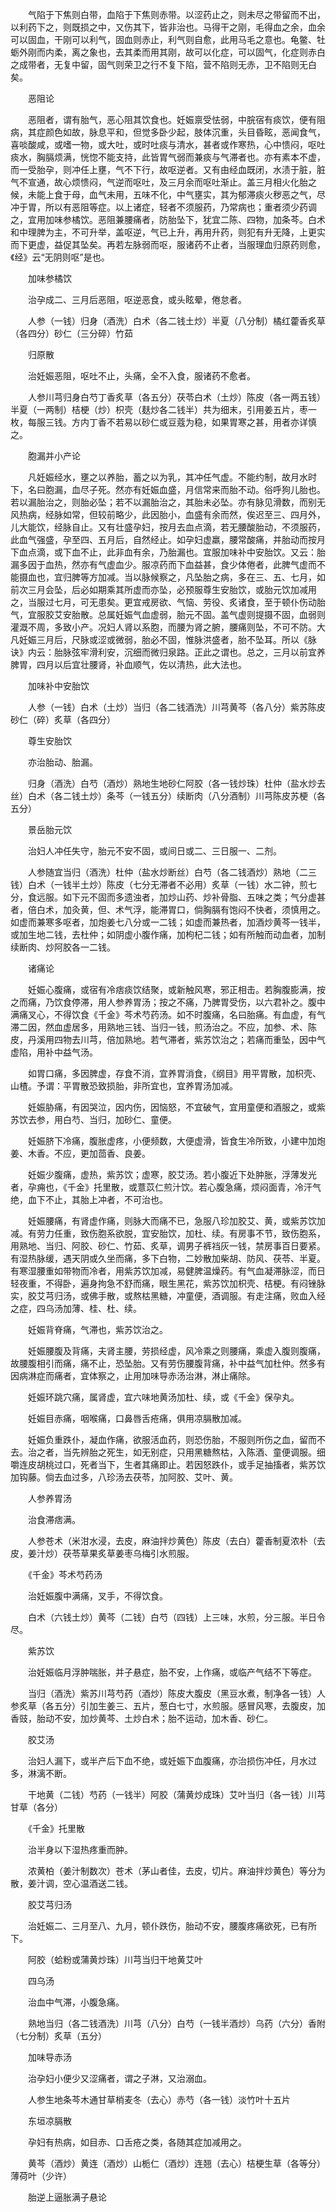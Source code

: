 <!-- { "loadSidebar": true } -->
　　气陷于下焦则白带，血陷于下焦则赤带。以涩药止之，则未尽之带留而不出，以利药下之，则既损之中，又伤其下，皆非治也。马得干之刚，毛得血之余，血余可以固血，干刚可以利气，固血则赤止，利气则自愈，此用马毛之意也。龟鳖、牡蛎外刚而内柔，离之象也，去其柔而用其刚，故可以化症，可以固气，化症则赤白之成带者，无复中留，固气则荣卫之行不复下陷，营不陷则无赤，卫不陷则无白矣。

　　恶阻论 

　　恶阻者，谓有胎气，恶心阻其饮食也。妊娠禀受怯弱，中脘宿有痰饮，便有阻病，其症颜色如故，脉息平和，但觉多卧少起，肢体沉重，头目昏眩，恶闻食气，喜啖酸咸，或嗜一物，或大吐，或时吐痰与清水，甚者或作寒热，心中愦闷，呕吐痰水，胸膈烦满，恍惚不能支持，此皆胃气弱而兼痰与气滞者也。亦有素本不虚，而一受胎孕，则冲任上壅，气不下行，故呕逆者。又有由经血既闭，水渍于脏，脏气不宣通，故心烦愦闷，气逆而呕吐，及三月余而呕吐渐止。盖三月相火化胎之候，未能上食于母，血气未用，五味不化，中气壅实，其为郁滞痰火秽恶之气，尽冲于胃，所以有恶阻等症。以上诸症，轻者不须服药，乃常病也；重者须少药调之，宜用加味参橘饮。恶阻兼腰痛者，防胎坠下，犹宜二陈、四物，加条芩。白术和中理脾为主，不可升举，盖呕逆，气已上升，再用升药，则犯有升无降，上更实而下更虚，益促其坠矣。再若左脉弱而呕，服诸药不止者，当服理血归原药则愈，《经》云“无阴则呕”是也。

　　加味参橘饮

　　治孕成二、三月后恶阻，呕逆恶食，或头眩晕，倦怠者。

　　人参（一钱）归身（酒洗）白术（各二钱土炒）半夏（八分制）橘红藿香炙草（各四分）砂仁（三分碎）竹茹

　　归原散

　　治妊娠恶阻，呕吐不止，头痛，全不入食，服诸药不愈者。

　　人参川芎归身白芍丁香炙草（各五分）茯苓白术（土炒）陈皮（各一两五钱）半夏（一两制）桔梗（炒）枳壳（麸炒各二钱半）共为细末，引用姜五片，枣一枚，每服三钱。方内丁香不若易以砂仁或豆蔻为稳，如果胃寒之甚，用者亦详慎之。

　　胞漏并小产论 

　　凡妊娠经水，壅之以养胎，蓄之以为乳，其冲任气虚。不能约制，故月水时下，名曰胞漏，血尽子死。然亦有妊娠血盛，月信常来而胎不动。俗呼狗儿胎也。若以漏胎治之，则胎必坠；若不以漏胎治之，其胎未必坠。亦有脉见滑数，而别无风热病，经脉如常，但较前略少，此因胎小，血盛有余而然，俟迟至三、四月外，儿大能饮，经脉自止。又有壮盛孕妇，按月去血点滴，若无腰酸胎动，不须服药，此血气强盛，孕至四、五月后，自然经止。如孕妇虚羸，腰常酸痛，并胎动而按月下血点滴，或下血不止，此非血有余，乃胎漏也。宜服加味补中安胎饮。又云：胎漏多因于血热，然亦有气虚血少。服凉药而下血益甚，食少体倦者，此脾气虚而不能摄血也，宜归脾等方加减。当以脉候察之，凡坠胎之病，多在三、五、七月，如前次三月会坠，后必如期乘其所虚而亦坠，必预服尊生安胎饮，或胎元饮加减用之，当服过七月，可无患矣。更宜戒房欲、气恼、劳役、炙诸食，至于顿仆伤动胎气，宜服胶艾安胎散。总属妊娠气血虚弱，胎元不固。盖气虚则提摄不固，血弱则灌溉不周，多致小产。况妇人肾以系胞，而腰为肾之腑，腰痛则坠，不可不防。大凡妊娠三月后，尺脉或涩或微弱，胎必不固，惟脉洪盛者，胎不坠耳。所以《脉诀》内云：胎脉弦牢滑利安，沉细而微归泉路。正此之谓也。总之，三月以前宜养脾胃，四月以后宜壮腰肾，补血顺气，佐以清热，此大法也。

　　加味补中安胎饮

　　人参（一钱）白术（土炒）当归（各二钱酒洗）川芎黄芩（各八分）紫苏陈皮砂仁（碎）炙草（各四分）

　　尊生安胎饮

　　亦治胎动、胎漏。

　　归身（酒洗）白芍（酒炒）熟地生地砂仁阿胶（各一钱炒珠）杜仲（盐水炒去丝）白术（各二钱土炒）条芩（一钱五分）续断肉（八分酒制）川芎陈皮苏梗（各五分）

　　景岳胎元饮

　　治妇人冲任失守，胎元不安不固，或间日或二、三日服一、二剂。

　　人参随宜当归（酒洗）杜仲（盐水炒断丝）白芍（各二钱酒炒）熟地（二三钱）白术（一钱半土炒）陈皮（七分无滞者不必用）炙草（一钱）水二钟，煎七分，食远服。如下元不固而多遗浊者，加炒山药、炒补骨脂、五味之类；气分虚甚者，倍白术，加灸黄，但、术气浮，能滞胃口，倘胸膈有饱闷不快者，须慎用之。如虚而兼寒多呕者，加炮姜七八分或一二钱；如虚而兼热者，加酒炒黄芩一钱半，或加生地二钱，去杜仲；如阴虚小腹作痛，加枸杞二钱；如有所触而动血者，加制续断肉、炒阿胶各一二钱。

　　诸痛论 

　　妊娠心腹痛，或宿有冷痞痰饮结聚，或新触风寒，邪正相击。若胸腹膨满，按之而痛，乃饮食停滞，用人参养胃汤；按之不痛，乃脾胃受伤，以六君补之。腹中满痛叉心，不得饮食《千金》芩术芍药汤。如不时腹痛，名曰胎痛。有血虚，有气滞二因，然血虚居多，用熟地三钱、当归一钱，煎汤治之。不应，加参、术、陈皮，丹溪用四物去川芎，倍加熟地。若气滞者，紫苏饮治之；若痛而重坠，因中气虚陷，用补中益气汤。

　　如胃口痛，多因脾虚，存食不消，宜养胃消食，《纲目》用平胃散，加枳壳、山楂。予谓：平胃散恐致损胎，非所宜也，宜养胃汤加减。

　　妊娠胁痛，有因哭泣，因内伤，因恼怒，不宜破气，宜用童便和酒服之，或紫苏饮去参，用白芍、当归，加砂仁、童便。

　　妊娠脐下冷痛，腹胀虚疼，小便频数，大便虚滑，皆食生冷所致，小建中加炮姜、木香。不应，更加茴香、良姜。

　　妊娠少腹痛，虚热，紫苏饮；虚寒，胶艾汤。若小腹近下处肿胀，浮薄发光者，孕痈也，《千金》托里散，或薏苡仁煎汁饮。若心腹急痛，烦闷面青，冷汗气绝，血下不止，其胎上冲者，不可治也。

　　妊娠腰痛，有肾虚作痛，则脉大而痛不已，急服八珍加胶艾、黄，或紫苏饮加减。有劳力任重，致伤胞系欲脱，宜安胎饮，加杜、续。有房事不节，致伤胞系，用熟地、当归、阿胶、砂仁、竹茹、炙草，调男子裤裆灰一钱，禁房事百日要紧。有湿热脉缓，遇天阴或久坐而痛，多下白物，二妙散加柴胡、防风、茯苓、半夏。有寒湿腰重如带物而冷者，用紫苏饮加减，易健脾温燥药。有气血凝滞脉涩，而日轻夜重，不得卧，遍身拘急不舒而痛，眼生黑花，紫苏饮加枳壳、桔梗。有闷锉脉实，胶艾芎归汤，或佛手散，或熬枯黑糖，冲童便，酒调服。有走注痛，败血入经之症，四乌汤加薄、桂、杜、续。

　　妊娠背脊痛，气滞也，紫苏饮治之。

　　妊娠腰腹及背痛，夫肾主腰，劳损经虚，风冷乘之则腰痛，乘虚入腹则腹痛，故腰腹相引而痛，痛不止，恐坠胎。又有劳伤腰腹背痛，补中益气加杜仲。然多有因病淋症而痛者，宜体察之，止用加味导赤汤治淋，淋止痛除。

　　妊娠环跳穴痛，属肾虚，宜六味地黄汤加杜、续，或《千金》保孕丸。

　　妊娠目赤痛，咽喉痛，口鼻唇舌疮痛，俱用凉膈散加减。

　　妊娠负重跌仆，凝血作痛，欲服活血药，则恐伤胎，不服则所伤之血，留而不去。治之者，当先辨胎之死生，如无别症，只用黑糖熬枯，入陈酒、童便调服。细嚼连皮胡桃过口，死者当下，生者其痛即止。若因怒跌仆，或手足抽搐者，紫苏饮加钩藤。倘去血过多，八珍汤去茯苓，加阿胶、艾叶、黄。

　　人参养胃汤

　　治食滞痞满。

　　人参苍术（米泔水浸，去皮，麻油拌炒黄色）陈皮（去白）藿香制夏浓朴（去皮，姜汁炒）茯苓草果炙草姜枣乌梅引水煎服。

　　《千金》芩术芍药汤

　　治妊娠腹中满痛，叉手，不得饮食。

　　白术（六钱土炒）黄芩（二钱）白芍（四钱）上三味，水煎，分三服。半日令尽。

　　紫苏饮

　　治妊娠临月浮肿喘胀，并子悬症，胎不安，上作痛，或临产气结不下等症。

　　当归（酒洗）紫苏川芎芍药（酒炒）陈皮大腹皮（黑豆水煮，制净各一钱）人参炙草（各五分）引加生姜三、五片，葱白七寸，水煎服。感冒风寒，去腹皮，加香豉，胎动不安，加炒黄芩、土炒白术；胎不运动，加木香、砂仁。

　　胶艾汤

　　治妇人漏下，或半产后下血不绝，或妊娠下血腹痛，亦治损伤冲任，月水过多，淋漓不断。

　　干地黄（二钱）芍药（一钱半）阿胶（蒲黄炒成珠）艾叶当归（各一钱）川芎甘草（各分）

　　《千金》托里散

　　治半身以下湿热疼重而肿。

　　浓黄柏（姜汁制数次）苍术（茅山者佳，去皮，切片。麻油拌炒黄色）等分为散，姜汁调，空心温酒送二钱。

　　胶艾芎归汤

　　治妊娠二、三月至八、九月，顿仆跌伤，胎动不安，腰腹疼痛欲死，已有所下。

　　阿胶（蛤粉或蒲黄炒珠）川芎当归干地黄艾叶

　　四乌汤

　　治血中气滞，小腹急痛。

　　熟地当归（各二钱酒洗）川芎（八分）白芍（一钱半酒炒）乌药（六分）香附（七分制）炙草（五分）

　　加味导赤汤

　　治孕妇小便少又涩痛者，谓之子淋，又治溺血。

　　人参生地条芩木通甘草梢麦冬（去心）赤芍（各一钱）淡竹叶十五片

　　东垣凉膈散

　　孕妇有热病，如目赤、口舌疮之类，各随其症加减用之。

　　黄芩（酒炒）黄连（酒炒）山栀仁（酒炒）连翘（去心）桔梗生草（各等分）薄荷叶（少许） 

　　胎逆上逼胀满子悬论 

